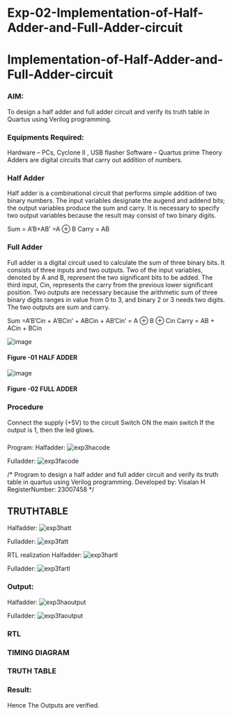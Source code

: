 # Exp-02-Implementation-of-Half-Adder-and-Full-Adder-circuit

# Implementation-of-Half-Adder-and-Full-Adder-circuit
### AIM:
To design a half adder and full adder circuit and verify its truth table in Quartus using Verilog programming.

### Equipments Required:
Hardware – PCs, Cyclone II , USB flasher
Software – Quartus prime
Theory
Adders are digital circuits that carry out addition of numbers.

### Half Adder
Half adder is a combinational circuit that performs simple addition of two binary numbers. The input variables designate the augend and addend bits; the output variables produce the sum and carry. It is necessary to specify two output variables because the result may consist of two binary digits.

Sum = A’B+AB’ =A ⊕ B Carry = AB

### Full Adder
Full adder is a digital circuit used to calculate the sum of three binary bits. It consists of three inputs and two outputs. Two of the input variables, denoted by A and B, represent the two significant bits to be added. The third input, Cin, represents the carry from the previous lower significant position. Two outputs are necessary because the arithmetic sum of three binary digits ranges in value from 0 to 3, and binary 2 or 3 needs two digits. The two outputs are sum and carry.

Sum =A’B’Cin + A’BCin’ + ABCin + AB’Cin’ = A ⊕ B ⊕ Cin Carry = AB + ACin + BCin

 ![image](https://user-images.githubusercontent.com/36288975/163552156-a13e5a56-c638-4110-97d9-8896907c8d25.png)

#### Figure -01 HALF ADDER 


![image](https://user-images.githubusercontent.com/36288975/163552057-b3547877-6d07-45b4-b7e0-bcfebfad9e1d.png)

#### Figure -02 FULL ADDER 

### Procedure

Connect the supply (+5V) to the circuit
Switch ON the main switch
If the output is 1, then the led glows.
### 
Program:
Halfadder:
![exp3hacode](https://github.com/Visalan-H/Exp-02-Implementation-of-Half-Adder-and-Full-Adder-circuit/assets/152077751/acd6e3a6-237b-479a-88eb-7c84f7fce14c)

Fulladder:
![exp3facode](https://github.com/Visalan-H/Exp-02-Implementation-of-Half-Adder-and-Full-Adder-circuit/assets/152077751/a7e3c49a-cc60-45b5-bfcb-bb66d4986b1f)

/*
Program to design a half adder and full adder circuit and verify its truth table in quartus using Verilog programming.
Developed by: Visalan H
RegisterNumber: 23007458
*/
 ## TRUTHTABLE
 Halfadder:
![exp3hatt](https://github.com/Visalan-H/Exp-02-Implementation-of-Half-Adder-and-Full-Adder-circuit/assets/152077751/949b9355-3563-4669-a515-3ef6c3ab5aaa)

Fulladder:
![exp3fatt](https://github.com/Visalan-H/Exp-02-Implementation-of-Half-Adder-and-Full-Adder-circuit/assets/152077751/574cd9cd-c5b6-489d-9565-2c834f4c25cb)

RTL realization
Halfadder:
![exp3hartl](https://github.com/Visalan-H/Exp-02-Implementation-of-Half-Adder-and-Full-Adder-circuit/assets/152077751/630bd7e2-564e-4a6b-96b0-515080b20e2d)

Fulladder:
![exp3fartl](https://github.com/Visalan-H/Exp-02-Implementation-of-Half-Adder-and-Full-Adder-circuit/assets/152077751/7ac6da66-edc8-48e7-b331-ab7e6c5636f2)


### Output:
Halfadder:
![exp3haoutput](https://github.com/Visalan-H/Exp-02-Implementation-of-Half-Adder-and-Full-Adder-circuit/assets/152077751/3e4a13db-4370-4275-af87-5d9e3d514cdd)

Fulladder:
![exp3faoutput](https://github.com/Visalan-H/Exp-02-Implementation-of-Half-Adder-and-Full-Adder-circuit/assets/152077751/db4abfc3-fea4-4b1f-97a4-9feec4196de4)

### RTL
### TIMING DIAGRAM


### TRUTH TABLE 

### Result:
Hence The Outputs are verified.
